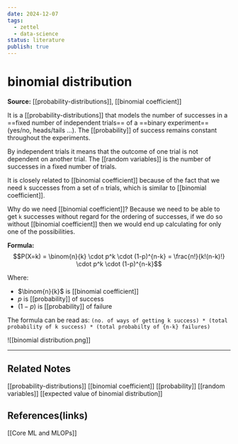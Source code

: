 ```yaml
---
date: 2024-12-07
tags:
  - zettel
  - data-science
status: literature
publish: true
---
```

# binomial distribution

**Source:** [[probability-distributions]], [[binomial coefficient]]

It is a [[probability-distributions]] that models the number of successes in a ==fixed number of independent trials== of a ==binary experiment==(yes/no, heads/tails ...). The [[probability]] of success remains constant throughout the experiments. 

By independent trials it means that the outcome of one trial is not dependent on another trial. The [[random variables]] is the number of successes in a fixed number of trials. 

It is closely related to [[binomial coefficient]] because of the fact that we need `k` successes from a set of `n` trials, which is similar to [[binomial coefficient]]. 

Why do we need [[binomial coefficient]]?
Because we need to be able to get `k` successes without regard for the ordering of successes, if we do so without [[binomial coefficient]] then we would end up calculating for only one of the possibilities.

**Formula:** $$P(X=k) = \binom{n}{k} \cdot p^k \cdot (1-p)^{n-k} = \frac{n!}{k!(n-k)!} \cdot p^k \cdot (1-p)^{n-k}$$

Where:
- $\binom{n}{k}$ is [[binomial coefficient]]
- $p$ is [[probability]] of success
- $(1-p)$ is [[probability]] of failure

The formula can be read as: `(no. of ways of getting k success) * (total probability of k success) * (total probabilty of {n-k} failures)`

![[binomial distribution.png]]

---
## Related Notes
[[probability-distributions]]
[[binomial coefficient]]
[[probability]]
[[random variables]]
[[expected value of binomial distribution]]

## References(links)
[[Core ML and MLOPs]]